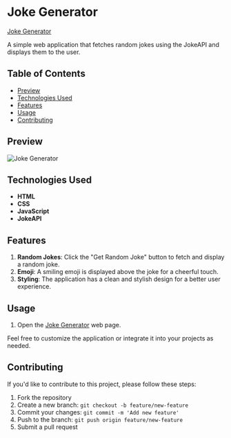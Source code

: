﻿# Joke Generator

[Joke Generator](https://umar-ashraf09.github.io/Joke-Generator/)

A simple web application that fetches random jokes using the JokeAPI and displays them to the user.

## Table of Contents

- [Preview](#preview)
- [Technologies Used](#technologies-used)
- [Features](#features)
- [Usage](#usage)
- [Contributing](#contributing)

## Preview

![Joke Generator](https://github.com/Umar-Ashraf09/Joke-Generator/assets/92431008/6508e589-2293-4d6f-822b-870628cadafe)


## Technologies Used

- **HTML**
- **CSS**
- **JavaScript**
- **JokeAPI**

## Features

1. **Random Jokes**: Click the "Get Random Joke" button to fetch and display a random joke.
2. **Emoji**: A smiling emoji is displayed above the joke for a cheerful touch.
3. **Styling**: The application has a clean and stylish design for a better user experience.

## Usage

1. Open the [Joke Generator](https://umar-ashraf09.github.io/Joke-Generator/) web page.

Feel free to customize the application or integrate it into your projects as needed.

## Contributing

If you'd like to contribute to this project, please follow these steps:

1. Fork the repository
2. Create a new branch: `git checkout -b feature/new-feature`
3. Commit your changes: `git commit -m 'Add new feature'`
4. Push to the branch: `git push origin feature/new-feature`
5. Submit a pull request
